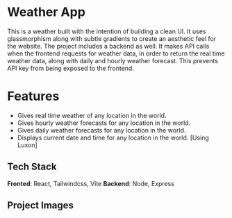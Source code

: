 # Weather App
This is a weather built with the intention of building a clean UI. It uses glassmorphism along with subtle gradients to create an aesthetic feel for the website. The project includes a backend as well. It makes API calls when the frontend requests for weather data, in order to return the real time weather data, along with daily and hourly weather forecast. This prevents API key from being exposed to the frontend.

# Features
- Gives real time weather of any location in the world.
- Gives hourly weather forecasts for any location in the world.
- Gives daily weather forecasts for any location in the world.
- Displays current date and time for any location in the world. [Using Luxon]

## Tech Stack
**Fronted**: React, Tailwindcss, Vite
**Backend**: Node, Express


## Project Images



